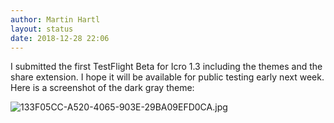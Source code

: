 ```yaml
---
author: Martin Hartl
layout: status
date: 2018-12-28 22:06
---
```

I submitted the first TestFlight Beta for Icro 1.3 including the themes and the share extension.
I hope it will be available for public testing early next week.
Here is a screenshot of the dark gray theme:

![133F05CC-A520-4065-903E-29BA09EFD0CA.jpg](http://share.hartl.co/micro/133F05CC-A520-4065-903E-29BA09EFD0CA.jpg)